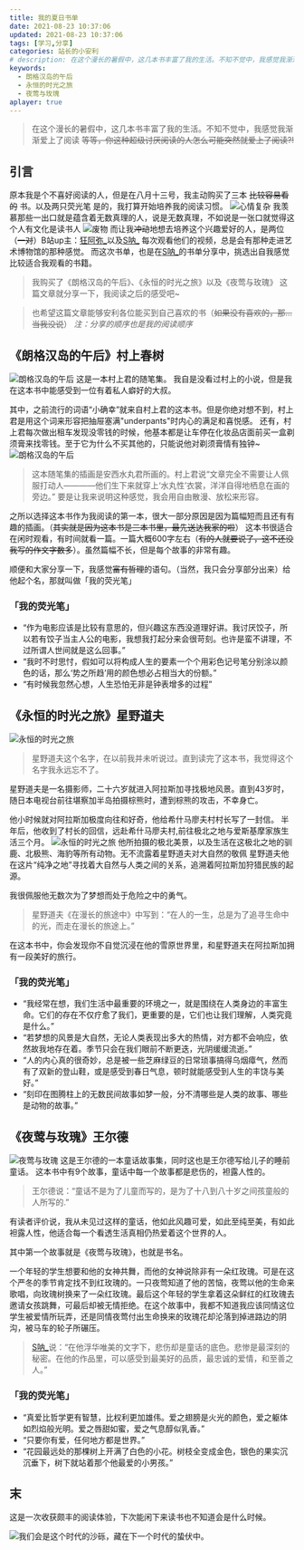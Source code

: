 ```yaml
---
title: 我的夏日书单
date: 2021-08-23 10:37:06
updated: 2021-08-23 10:37:06
tags: [学习,分享]
categories: 站长的小安利
# description: 在这个漫长的暑假中，这几本书丰富了我的生活。不知不觉中，我感觉我渐渐爱上了阅读
keywords: 
  - 朗格汉岛的午后
  - 永恒的时光之旅
  - 夜莺与玫瑰
aplayer: true
---
```


> 在这个漫长的暑假中，这几本书丰富了我的生活。不知不觉中，我感觉我渐渐爱上了阅读
~~等等，你这种超级讨厌阅读的人怎么可能突然就爱上了阅读?!~~


<!-- more -->


<meting-js
 id="421563085"
 server="netease"
 type="song"
 theme="#C20C0C">
</meting-js>

## 引言
原本我是个不喜好阅读的人，但是在八月十三号，我主动购买了三本 ~~比较容易看的~~ 书。以及两只荧光笔
是的，我打算开始培养我的阅读习惯。
![心情复杂](https://cdn.jsdelivr.net/gh/masle1/p@main/img/biaoqing/xqfz.jpg)
我羡慕那些一出口就是蕴含着无数真理的人，说是无数真理，不如说是一张口就觉得这个人有文化是读书人
![废物](https://cdn.jsdelivr.net/gh/masle1/p@main/img/biaoqing/fw.jpg)
而让我~~冲动~~地想去培养这个兴趣爱好的人，是两位（~~一对~~）B站up主：[狂阿弥_](https://space.bilibili.com/3433092)以及[S呐_](https://space.bilibili.com/273139194)
每次观看他们的视频，总是会有那种走进艺术博物馆的那种感觉。
而这次书单，也是在[S呐_](https://space.bilibili.com/273139194)的书单分享中，挑选出自我感觉比较适合我观看的书籍。

<div class="success">

> 我购买了《朗格汉岛的午后》、《永恒的时光之旅》以及《夜莺与玫瑰》
这篇文章就分享一下，我阅读之后的感受吧~

</div>

> 也希望这篇文章能够安利各位能买到自己喜欢的书（~~如果没有喜欢的，那...当我没说~~）
*注：分享的顺序也是我的阅读顺序*

## 《朗格汉岛的午后》村上春树
![朗格汉岛的午后](https://cdn.jsdelivr.net/gh/masle1/p@main/img/summer-book-list/lghd.jpg)
这是一本村上君的随笔集。 我自是没看过村上的小说，但是我在这本书中能感受到一位有着私人癖好的大叔。

其中，之前流行的词语“小确幸”就来自村上君的这本书。但是你绝对想不到，村上君是用这个词来形容把抽屉塞满"underpants"时内心的满足和喜悦感。
还有，村上君每次做出租车发现没零钱的时候，他基本都是让车停在化妆品店面前买一盒剃须膏来找零钱。至于它为什么不买其他的，只能说他对剃须膏情有独钟~
![朗格汉岛的午后](https://cdn.jsdelivr.net/gh/masle1/p@main/img/summer-book-list/lghd1.jpg)
> 这本随笔集的插画是安西水丸君所画的。村上君说“文章完全不需要让人佩服打动人————他们生下来就穿上‘水丸性’衣裳，洋洋自得地栖息在画的旁边。”
要是让我来说明这种感觉，我会用自由散漫、放松来形容。

之所以选择这本书作为我阅读的第一本，很大一部分原因是因为篇幅短而且还有有趣的插画。（~~其实就是因为这本书是三本书里，最先送达我家的啦~~）
这本书很适合在闲时观看，有时间就看一篇。一篇大概600字左右（~~有的人就要说了，这不还没我写的作文字数多~~）。虽然篇幅不长，但是每个故事的非常有趣。

顺便和大家分享一下，我感觉~~富有哲理~~的语句。（当然，我只会分享部分出来）给他起个名，那就叫做「我的荧光笔」
### 「我的荧光笔」
- “作为电影应该是比较有意思的，但兴趣这东西没道理好讲。我讨厌饺子，所以若有饺子当主人公的电影，我想我打起分来会很苛刻。也许是蛮不讲理，不过所谓人世间就是这么回事。”
- “我时不时思忖，假如可以将构成人生的要素一个个用彩色记号笔分别涂以颜色的话，那么‘势之所趋’用的颜色想必占相当大的份额。”
- “有时候我忽然心想，人生恐怕无非是钟表增多的过程”

## 《永恒的时光之旅》星野道夫
![永恒的时光之旅](https://cdn.jsdelivr.net/gh/masle1/p@main/img/summer-book-list/sgzl.jpg)

> 星野道夫这个名字，在以前我并未听说过。直到读完了这本书，我觉得这个名字我永远忘不了。

星野道夫是一名摄影师，二十六岁就进入阿拉斯加寻找极地风景。直到43岁时，随日本电视台前往堪察加半岛拍摄棕熊时，遭到棕熊的攻击，不幸身亡。

他小时候就对阿拉斯加极度向往和好奇，他给希什马廖夫村村长写了一封信。
半年后，他收到了村长的回信，远赴希什马廖夫村,前往极北之地与爱斯基摩家族生活三个月。
![永恒的时光之旅](https://cdn.jsdelivr.net/gh/masle1/p@main/img/summer-book-list/sgzl1.jpg)
他所拍摄的极北美景，以及生活在这极北之地的驯鹿、北极熊、海豹等所有动物。无不流露着星野道夫对大自然的敬佩
星野道夫他在这片“纯净之地”寻找着大自然与人类之间的关系，追溯着阿拉斯加狩猎民族的起源。

我很佩服他无数次为了梦想而处于危险之中的勇气。
>  星野道夫《在漫长的旅途中》中写到：“在人的一生，总是为了追寻生命中的光，而走在漫长的旅途上。”

在这本书中，你会发现你不自觉沉浸在他的雪原世界里，和星野道夫在阿拉斯加拥有一段美好的旅行。

### 「我的荧光笔」
- “我经常在想，我们生活中最重要的环境之一，就是围绕在人类身边的丰富生命。它们的存在不仅疗愈了我们，更重要的是，它们也让我们理解，人类究竟是什么。”
- “若梦想的风景是大自然，无论人类表现出多大的热情，对方都不会响应，依然故我地存在着。季节只会在我们眼前不断更迭，光阴缓缓流逝。”
- “人的内心真的很奇妙，总是被一些芝麻绿豆的日常琐事搞得乌烟瘴气，然而有了双新的登山鞋，或是感受到春日气息，顿时就能感受到人生的丰饶与美好。”
- “刻印在图腾柱上的无数民间故事如梦一般，分不清哪些是人类的故事、哪些是动物的故事。”

## 《夜莺与玫瑰》王尔德
![夜莺与玫瑰](https://cdn.jsdelivr.net/gh/masle1/p@main/img/summer-book-list/yyymg.jpg)
这是王尔德的一本童话故事集，同时这也是王尔德写给儿子的睡前童话。
这本书中有9个故事，童话中每一个故事都是悲伤的，袒露人性的。

> 王尔德说：“童话不是为了儿童而写的，是为了十八到八十岁之间孩童般的人所写的.”

有读者评价说，我从未见过这样的童话，他如此风趣可爱，如此至纯至美，有如此袒露人性，他适合每一个看透生活真相仍热爱着这个世界的人。

其中第一个故事就是《夜莺与玫瑰》，也就是书名。

一个年轻的学生想要和他的女神共舞，而他的女神说除非有一朵红玫瑰。可是在这个严冬的季节肯定找不到红玫瑰的。一只夜莺知道了他的苦恼，夜莺以他的生命来歌唱，向玫瑰树换来了一朵红玫瑰。最后这个年轻的学生拿着这朵鲜红的红玫瑰去邀请女孩跳舞，可最后却被无情拒绝。在这个故事中，我都不知道我应该同情这位学生被爱情所玩弄，还是同情夜莺付出生命换来的玫瑰花却沦落到掉进路边的阴沟，被马车的轮子所碾压。

>[S呐_](https://space.bilibili.com/273139194)说：“在他浮华唯美的文字下，悲伤却是童话的底色。悲惨是最深刻的秘密。在他的作品里，可以感受到最美好的品质，最忠诚的爱情，和至善之人。”

### 「我的荧光笔」
- “真爱比哲学更有智慧，比权利更加雄伟。爱之翅膀是火光的颜色，爱之躯体如烈焰般光明。爱之唇甜如蜜，爱之气息醇似乳香。”
- “只要你有爱，任何地方都是世界。”
- “花园最远处的那棵树上开满了白色的小花。树枝全变成金色，银色的果实沉沉垂下，树下就站着那个他最爱的小男孩。”


## 末
这是一次收获颇丰的阅读体验，下次能闲下来读书也不知道会是什么时候。

![我们会是这个时代的沙砾，藏在下一个时代的蛰伏中。](https://cdn.jsdelivr.net/gh/masle1/p@main/img/summer-book-list/yj.jpg)